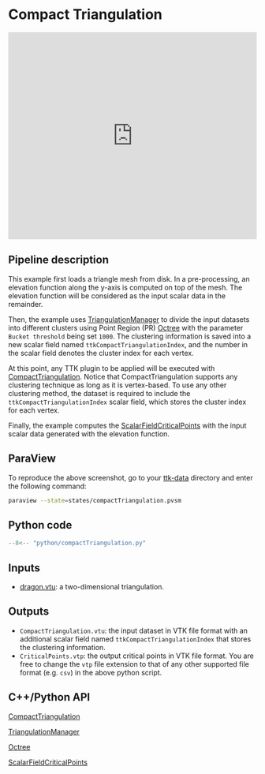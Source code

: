 # Compact Triangulation 

<iframe width="100%" height="420"
src="https://www.youtube.com/embed/vDQRh_tuUSA" frameborder="0"
allowfullscreen></iframe>

## Pipeline description
This example first loads a triangle mesh from disk.
In a pre-processing, an elevation function along the y-axis is computed on top of the mesh.
The elevation function will be considered as the input scalar data in the remainder.

Then, the example uses [TriangulationManager](https://topology-tool-kit.github.io/doc/html/classttkTriangulationManager.html) to divide the input datasets into different clusters using Point Region (PR) [Octree](https://topology-tool-kit.github.io/doc/html/classOctree.html) with the parameter `Bucket threshold` being set `1000`. 
The clustering information is saved into a new scalar field named `ttkCompactTriangulationIndex`, and the number in the scalar field denotes the cluster index for each vertex. 

At this point, any TTK plugin to be applied will be executed with [CompactTriangulation](https://topology-tool-kit.github.io/doc/html/classttk_1_1CompactTriangulation.html). Notice that CompactTriangulation supports any clustering technique as long as it is vertex-based. To use any other clustering method, the dataset is required to include the `ttkCompactTriangulationIndex` scalar field, which stores the cluster index for each vertex. 

Finally, the example computes the [ScalarFieldCriticalPoints](https://topology-tool-kit.github.io/doc/html/classttkScalarFieldCriticalPoints.html) with the input scalar data generated with the elevation function. 

## ParaView
To reproduce the above screenshot, go to your [ttk-data](https://github.com/topology-tool-kit/ttk-data) directory and enter the following command:
``` bash
paraview --state=states/compactTriangulation.pvsm
```

## Python code

``` python  linenums="1"
--8<-- "python/compactTriangulation.py"
```

## Inputs
- [dragon.vtu](https://github.com/topology-tool-kit/ttk-data/raw/dev/dragon.vtu): a two-dimensional triangulation.

## Outputs
-  `CompactTriangulation.vtu`: the input dataset in VTK file format with an additional scalar field named `ttkCompactTriangulationIndex` that stores the clustering information.  
- `CriticalPoints.vtp`: the output critical points in VTK file format. You are free to change the `vtp` file extension to that of any other supported file format (e.g. `csv`) in the above python script.


## C++/Python API
[CompactTriangulation](https://topology-tool-kit.github.io/doc/html/classttk_1_1CompactTriangulation.html)

[TriangulationManager](https://topology-tool-kit.github.io/doc/html/classttkTriangulationManager.html)

[Octree](https://topology-tool-kit.github.io/doc/html/classOctree.html)

[ScalarFieldCriticalPoints](https://topology-tool-kit.github.io/doc/html/classttkScalarFieldCriticalPoints.html)
